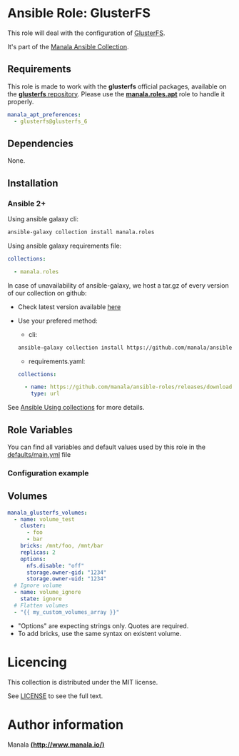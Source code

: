 # Ansible Role: GlusterFS

This role will deal with the configuration of [GlusterFS](https://www.gluster.org/).

It's part of the [Manala Ansible Collection](https://galaxy.ansible.com/manala/roles).

## Requirements

This role is made to work with the __glusterfs__ official packages, available on the [__glusterfs__ repository](https://download.gluster.org/pub/gluster/glusterfs). Please use the [**manala.roles.apt**](../apt/) role to handle it properly.

```yaml
manala_apt_preferences:
  - glusterfs@glusterfs_6
```

## Dependencies

None.

## Installation

### Ansible 2+

Using ansible galaxy cli:

```bash
ansible-galaxy collection install manala.roles
```

Using ansible galaxy requirements file:

```yaml
collections:

  - manala.roles
```

In case of unavailability of ansible-galaxy, we host a tar.gz of every version of our collection on github:
  - Check latest version available [here](https://github.com/manala/ansible-roles/releases)
  - Use your prefered method:

    - cli:
    ```bash
    ansible-galaxy collection install https://github.com/manala/ansible-roles/releases/download/$VERSION/manala-roles-$VERSION.tar.gz
    ```

    - requirements.yaml:
    ```yaml
    collections:

      - name: https://github.com/manala/ansible-roles/releases/download/$VERSION/manala-roles-$VERSION.tar.gz
        type: url
    ```

See [Ansible Using collections](https://docs.ansible.com/ansible/devel/user_guide/collections_using.html) for more details.

## Role Variables

You can find all variables and default values used by this role in the [defaults/main.yml](./defaults/main.yml) file

### Configuration example

## Volumes

```yaml
manala_glusterfs_volumes:
  - name: volume_test
    cluster:
      - foo
      - bar
    bricks: /mnt/foo, /mnt/bar
    replicas: 2
    options:
      nfs.disable: "off"
      storage.owner-gid: "1234"
      storage.owner-uid: "1234"
  # Ignore volume
  - name: volume_ignore
    state: ignore
  # Flatten volumes
  - "{{ my_custom_volumes_array }}"
```

- "Options" are expecting strings only. Quotes are required.
- To add bricks, use the same syntax on existent volume.

# Licencing

This collection is distributed under the MIT license.

See [LICENSE](https://opensource.org/licenses/MIT) to see the full text.

# Author information

Manala [**(http://www.manala.io/)**](http://www.manala.io)
